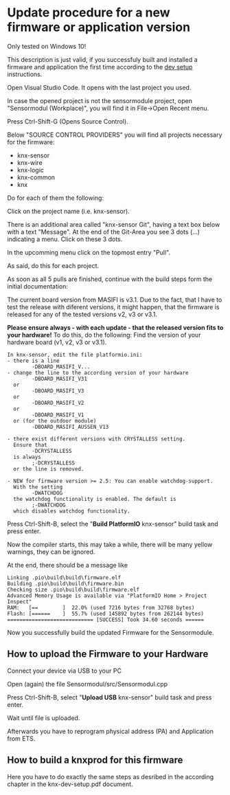# Update procedure for a new firmware or application version

Only tested on Windows 10!

This description is just valid, if you successfuly built and installed a firmware and application the first time according to the [dev setup](https://github.com/mumpf/knx-sensor/blob/release/doc/knx-dev-setup.md) instructions.

Open Visual Studio Code. It opens with the last project you used.

In case the opened project is not the sensormodule project, open "Sensormodul (Workplace)", you will find it in File->Open Recent menu.

Press Ctrl-Shift-G (Opens Source Control).

Below "SOURCE CONTROL PROVIDERS" you will find all projects necessary for the firmware:

* knx-sensor
* knx-wire
* knx-logic
* knx-common
* knx

Do for each of them the following:

Click on the project name (i.e. knx-sensor).

There is an additional area called "knx-sensor Git", having a text box below with a text "Message". At the end of the Git-Area you see 3 dots (...) indicating a menu. Click on these 3 dots.

In the upcomming menu click on the topmost entry "Pull".

As said, do this for each project.

As soon as all 5 pulls are finished, continue with the build steps form the initial documentation:

The current board version from MASIFI is v3.1. Due to the fact, that I have to test the release with diferent versions, it might happen, that the firmware is released for any of the tested versions v2, v3 or v3.1.

**Please ensure always - with each update - that the released version fits to your hardware!** To do this, do the following:
Find the version of your hardware board (v1, v2, v3 or v3.1).

    In knx-sensor, edit the file platformio.ini:  
    - there is a line 
            -DBOARD_MASIFI_V... 
    - change the line to the according version of your hardware
            -DBOARD_MASIFI_V31 
      or 
            -DBOARD_MASIFI_V3 
      or 
            -DBOARD_MASIFI_V2 
      or 
            -DBOARD_MASIFI_V1
      or (for the outdoor module)
            -DBOARD_MASIFI_AUSSEN_V13

    - there exist different versions with CRYSTALLESS setting.
      Ensure that
            -DCRYSTALLESS 
      is always  
            ;-DCRYSTALLESS
      or the line is removed.

    - NEW for firmware version >= 2.5: You can enable watchdog-support. 
      With the setting
            -DWATCHDOG
      the watchdog functionality is enabled. The default is
            ;-DWATCHDOG
      which disables watchdog functionality.

Press Ctrl-Shift-B, select the "**Build PlatformIO** knx-sensor" build task and press enter.

Now the compiler starts, this may take a while, there will be many yellow warnings, they can be ignored.

At the end, there should be a message like

    Linking .pio\build\build\firmware.elf
    Building .pio\build\build\firmware.bin
    Checking size .pio\build\build\firmware.elf
    Advanced Memory Usage is available via "PlatformIO Home > Project Inspect"
    RAM:   [==        ]  22.0% (used 7216 bytes from 32768 bytes)
    Flash: [======    ]  55.7% (used 145892 bytes from 262144 bytes)
    ============================ [SUCCESS] Took 34.60 seconds ======

Now you successfully build the updated Firmware for the Sensormodule.

## How to upload the Firmware to your Hardware

Connect your device via USB to your PC

Open (again) the file Sensormodul/src/Sensormodul.cpp

Press Ctrl-Shift-B, select "**Upload USB** knx-sensor" build task and press enter.

Wait until file is uploaded.

Afterwards you have to reprogram physical address (PA) and Application from ETS.

## How to build a knxprod for this firmware

Here you have to do exactly the same steps as desribed in the according chapter in the knx-dev-setup.pdf document.

